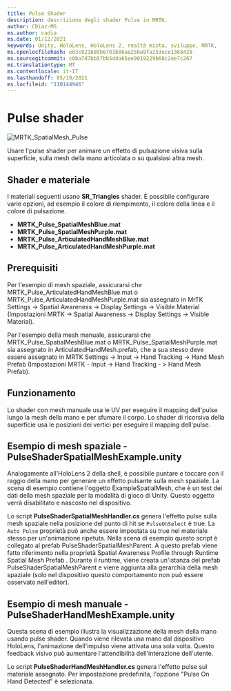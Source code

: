 ```yaml
---
title: Pulse Shader
description: descrizione degli shader Pulse in MRTK.
author: CDiaz-MS
ms.author: cadia
ms.date: 01/12/2021
keywords: Unity, HoloLens, HoloLens 2, realtà mista, sviluppo, MRTK,
ms.openlocfilehash: e03c021689b6701b86ae25ba9fa253ece1368428
ms.sourcegitcommit: c0ba7d7bb57bb5dda65ee9019229b68c2ee7c267
ms.translationtype: MT
ms.contentlocale: it-IT
ms.lasthandoff: 05/19/2021
ms.locfileid: "110144946"
---
```

# <a name="pulse-shader"></a>Pulse shader

![MRTK_SpatialMesh_Pulse](https://user-images.githubusercontent.com/13754172/68261851-3489e200-fff6-11e9-9f6c-5574a7dd8db7.gif)

Usare l'pulse shader per animare un effetto di pulsazione visiva sulla superficie, sulla mesh della mano articolata o su qualsiasi altra mesh.

## <a name="shader-and-material"></a>Shader e materiale

I materiali seguenti usano **SR_Triangles** shader. È possibile configurare varie opzioni, ad esempio il colore di riempimento, il colore della linea e il colore di pulsazione.

- **MRTK_Pulse_SpatialMeshBlue.mat** 
- **MRTK_Pulse_SpatialMeshPurple.mat** 
- **MRTK_Pulse_ArticulatedHandMeshBlue.mat** 
- **MRTK_Pulse_ArticulatedHandMeshPurple.mat** 

## <a name="prerequisites"></a>Prerequisiti

Per l'esempio di mesh spaziale, assicurarsi che MRTK_Pulse_ArticulatedHandMeshBlue.mat o MRTK_Pulse_ArticulatedHandMeshPurple.mat sia assegnato in MrTK Settings -> Spatial Awareness -> Display Settings -> Visible Material (Impostazioni MRTK -> Spatial Awareness -> Display Settings -> Visible Material).

Per l'esempio della mesh manuale, assicurarsi che MRTK_Pulse_SpatialMeshBlue.mat o MRTK_Pulse_SpatialMeshPurple.mat sia assegnato in ArticulatedHandMesh.prefab, che a sua stesso deve essere assegnato in MRTK Settings -> Input -> Hand Tracking -> Hand Mesh Prefab (Impostazioni MRTK - Input -> Hand Tracking - > Hand Mesh Prefab).

## <a name="how-it-works"></a>Funzionamento

Lo shader con mesh manuale usa le UV per eseguire il mapping dell'pulse lungo la mesh della mano e per sfumare il corpo. Lo shader di ricorsiva della superficie usa le posizioni dei vertici per eseguire il mapping dell'pulse.

## <a name="spatial-mesh-example---pulseshaderspatialmeshexampleunity"></a>Esempio di mesh spaziale - PulseShaderSpatialMeshExample.unity

Analogamente all'HoloLens 2 della shell, è possibile puntare e toccare con il raggio della mano per generare un effetto pulsante sulla mesh spaziale. La scena di esempio contiene l'oggetto ExampleSpatialMesh, che è un test dei dati della mesh spaziale per la modalità di gioco di Unity. Questo oggetto verrà disabilitato e nascosto nel dispositivo.

Lo script **PulseShaderSpatialMeshHandler.cs** genera l'effetto pulse sulla mesh spaziale nella posizione del punto di hit se `PulseOnSelect` è true. La  `Auto Pulse` proprietà può anche essere impostata su true nel materiale stesso per un'animazione ripetuta.  Nella scena di esempio questo script è collegato al prefab PulseShaderSpatialMeshParent.  A questo prefab viene fatto riferimento nella proprietà Spatial Awareness Profile through Runtime Spatial Mesh Prefab . Durante il runtime, viene creata un'istanza del prefab PulseShaderSpatialMeshParent e viene aggiunta alla gerarchia della mesh spaziale (solo nel dispositivo questo comportamento non può essere osservato nell'editor).

## <a name="hand-mesh-example---pulseshaderhandmeshexampleunity"></a>Esempio di mesh manuale - PulseShaderHandMeshExample.unity

Questa scena di esempio illustra la visualizzazione della mesh della mano usando pulse shader. Quando viene rilevata una mano dal dispositivo HoloLens, l'animazione dell'impulso viene attivata una sola volta. Questo feedback visivo può aumentare l'attendibilità dell'interazione dell'utente. 

Lo script **PulseShaderHandMeshHandler.cs** genera l'effetto pulse sul materiale assegnato. Per impostazione predefinita, l'opzione "Pulse On Hand Detected" è selezionata.
